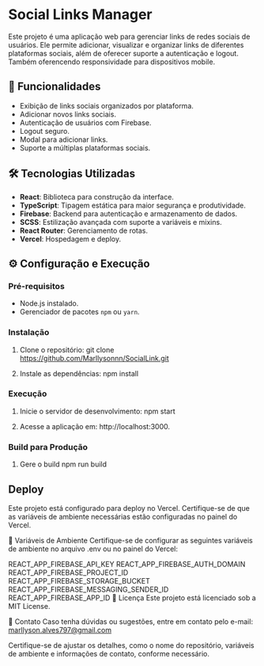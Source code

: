 # Social Links Manager

Este projeto é uma aplicação web para gerenciar links de redes sociais de usuários. Ele permite adicionar, visualizar e organizar links de diferentes plataformas sociais, além de oferecer suporte a autenticação e logout. Também oferencendo responsividade para dispositivos mobile.

## 🚀 Funcionalidades

- Exibição de links sociais organizados por plataforma.
- Adicionar novos links sociais.
- Autenticação de usuários com Firebase.
- Logout seguro.
- Modal para adicionar links.
- Suporte a múltiplas plataformas sociais.

## 🛠️ Tecnologias Utilizadas

- **React**: Biblioteca para construção da interface.
- **TypeScript**: Tipagem estática para maior segurança e produtividade.
- **Firebase**: Backend para autenticação e armazenamento de dados.
- **SCSS**: Estilização avançada com suporte a variáveis e mixins.
- **React Router**: Gerenciamento de rotas.
- **Vercel**: Hospedagem e deploy.


## ⚙️ Configuração e Execução

### Pré-requisitos
- Node.js instalado.
- Gerenciador de pacotes `npm` ou `yarn`.

### Instalação
1. Clone o repositório:
    git clone https://github.com/Marllysonnn/SocialLink.git

2. Instale as dependências:
    npm install

### Execução

1. Inicie o servidor de desenvolvimento:
    npm start

2. Acesse a aplicação em:
    http://localhost:3000.

### Build para Produção

1. Gere o build 
    npm run build

## Deploy
Este projeto está configurado para deploy no Vercel. Certifique-se de que as variáveis de ambiente necessárias estão configuradas no painel do Vercel.

📝 Variáveis de Ambiente
Certifique-se de configurar as seguintes variáveis de ambiente no arquivo .env ou no painel do Vercel:

REACT_APP_FIREBASE_API_KEY
REACT_APP_FIREBASE_AUTH_DOMAIN
REACT_APP_FIREBASE_PROJECT_ID
REACT_APP_FIREBASE_STORAGE_BUCKET
REACT_APP_FIREBASE_MESSAGING_SENDER_ID
REACT_APP_FIREBASE_APP_ID
📄 Licença
Este projeto está licenciado sob a MIT License.

📧 Contato
Caso tenha dúvidas ou sugestões, entre em contato pelo e-mail: marllyson.alves797@gmail.com

Certifique-se de ajustar os detalhes, como o nome do repositório, variáveis de ambiente e informações de contato, conforme necessário.
